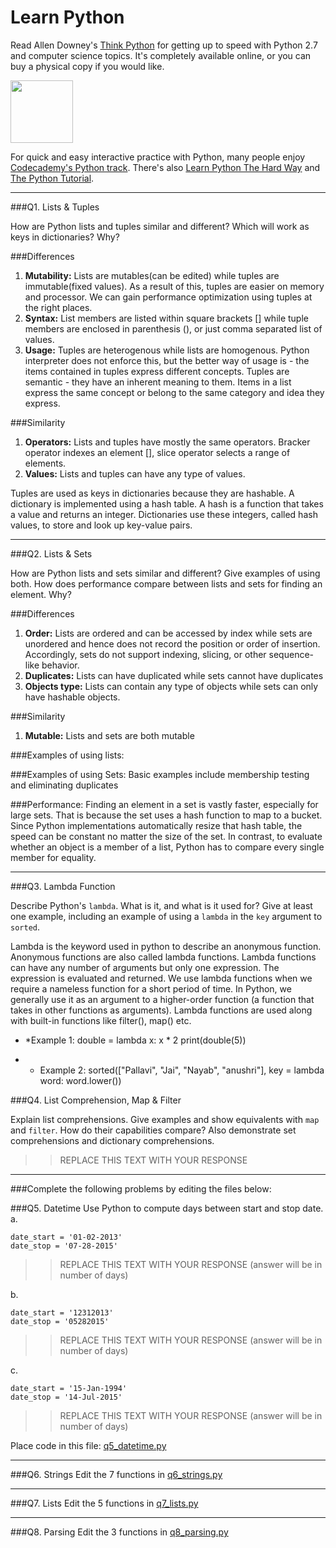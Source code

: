 # Learn Python

Read Allen Downey's [Think Python](http://www.greenteapress.com/thinkpython/) for getting up to speed with Python 2.7 and computer science topics. It's completely available online, or you can buy a physical copy if you would like.

<a href="http://www.greenteapress.com/thinkpython/"><img src="img/think_python.png" style="width: 100px;" target="_blank"></a>

For quick and easy interactive practice with Python, many people enjoy [Codecademy's Python track](http://www.codecademy.com/en/tracks/python). There's also [Learn Python The Hard Way](http://learnpythonthehardway.org/book/) and [The Python Tutorial](https://docs.python.org/2/tutorial/).

---

###Q1. Lists &amp; Tuples

How are Python lists and tuples similar and different? Which will work as keys in dictionaries? Why?

###Differences
1. **Mutability:** Lists are mutables(can be edited) while tuples are immutable(fixed values). As a result of this, tuples are easier on memory and processor. We can gain performance optimization using tuples at the right places. 
2. **Syntax:** List members are listed within square brackets [] while tuple members are enclosed in parenthesis (), or just comma separated list of values.
3. **Usage:** Tuples are heterogenous while lists are homogenous. Python interpreter does not enforce this, but the better way of usage is - the items contained in  tuples express different concepts. Tuples are semantic -  they have an inherent meaning to them. Items in a list express the same concept or belong to the same category and idea they express.

###Similarity
1. **Operators:** Lists and tuples have mostly the same operators. Bracker operator indexes an element [], slice operator selects a range of elements. 
2. **Values:** Lists and tuples can have any type of values.

Tuples are used as keys in dictionaries because they are hashable. A dictionary is implemented using a hash table. A hash is a function that takes a value and returns an integer. Dictionaries use these integers, called hash values, to store and look up key-value pairs. 

---

###Q2. Lists &amp; Sets

How are Python lists and sets similar and different? Give examples of using both. How does performance compare between lists and sets for finding an element. Why?

###Differences
1. **Order:** Lists are ordered and can be accessed by index while sets are unordered and hence does not record the position or order of insertion. Accordingly, sets do not support indexing, slicing, or other sequence-like behavior.
2. **Duplicates:** Lists can have duplicated while sets cannot have duplicates
3. **Objects type:** Lists can contain any type of objects while sets can only have hashable objects.

###Similarity
1. **Mutable:** Lists and sets are both mutable

###Examples of using lists:


###Examples of using Sets:
Basic examples include membership testing and eliminating duplicates

###Performance:
Finding an element in a set is vastly faster, especially for large sets. That is because the set uses a hash function to map to a bucket. Since Python implementations automatically resize that hash table, the speed can be constant  no matter the size of the set.
In contrast, to evaluate whether an object is a member of a list, Python has to compare every single member for equality.

---

###Q3. Lambda Function

Describe Python's `lambda`. What is it, and what is it used for? Give at least one example, including an example of using a `lambda` in the `key` argument to `sorted`.

Lambda is the keyword used in python to describe an anonymous function. Anonymous functions are also called lambda functions. Lambda functions can have any number of arguments but only one expression. The expression is evaluated and returned. We use lambda functions when we require a nameless function for a short period of time. In Python, we generally use it as an argument to a higher-order function (a function that takes in other functions as arguments). Lambda functions are used along with built-in functions like filter(), map() etc.
* *Example 1:
double = lambda x: x * 2
print(double(5))

* * Example 2:
sorted(["Pallavi", "Jai", "Nayab", "anushri"], key = lambda word: word.lower())


###Q4. List Comprehension, Map &amp; Filter

Explain list comprehensions. Give examples and show equivalents with `map` and `filter`. How do their capabilities compare? Also demonstrate set comprehensions and dictionary comprehensions.

>> REPLACE THIS TEXT WITH YOUR RESPONSE

---

###Complete the following problems by editing the files below:

###Q5. Datetime
Use Python to compute days between start and stop date.   
a.  

```
date_start = '01-02-2013'    
date_stop = '07-28-2015'
```

>> REPLACE THIS TEXT WITH YOUR RESPONSE (answer will be in number of days)

b.  
```
date_start = '12312013'  
date_stop = '05282015'  
```

>> REPLACE THIS TEXT WITH YOUR RESPONSE (answer will be in number of days)

c.  
```
date_start = '15-Jan-1994'      
date_stop = '14-Jul-2015'  
```

>> REPLACE THIS TEXT WITH YOUR RESPONSE  (answer will be in number of days)

Place code in this file: [q5_datetime.py](python/q5_datetime.py)

---

###Q6. Strings
Edit the 7 functions in [q6_strings.py](python/q6_strings.py)

---

###Q7. Lists
Edit the 5 functions in [q7_lists.py](python/q7_lists.py)

---

###Q8. Parsing
Edit the 3 functions in [q8_parsing.py](python/q8_parsing.py)





